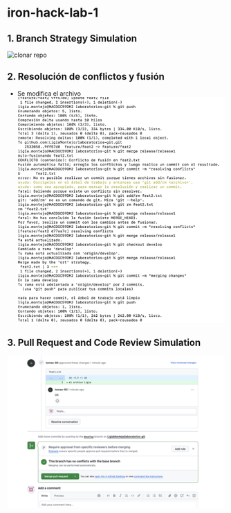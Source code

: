 # iron-hack-lab-1

## 1. Branch Strategy Simulation

![clonar repo](screens/branch.png)


## 2. Resolución de conflictos y fusión
* Se modifica el archivo
  ![conflict_and_merging](screens/conflict_and_merging.png)


## 3. Pull Request and Code Review Simulation
![PR](screens/pr.png)
